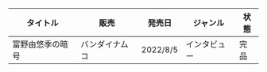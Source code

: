 | タイトル | 販売 | 発売日 | ジャンル | 状態 |
| ---- | ---- | ---- | ---- | ---- |
| 富野由悠季の暗号 | バンダイナムコ | 2022/8/5 | インタビュー | 完品 |
